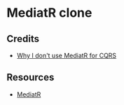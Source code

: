 # MediatR clone

## Credits

- [Why I don't use MediatR for CQRS](https://cezarypiatek.github.io/post/why-i-dont-use-mediatr-for-cqrs/)

## Resources

- [MediatR](https://github.com/jbogard/MediatR)

